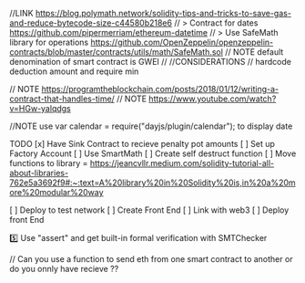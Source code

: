 //LINK https://blog.polymath.network/solidity-tips-and-tricks-to-save-gas-and-reduce-bytecode-size-c44580b218e6
// > Contract for dates https://github.com/pipermerriam/ethereum-datetime
// > Use SafeMath library for operations https://github.com/OpenZeppelin/openzeppelin-contracts/blob/master/contracts/utils/math/SafeMath.sol
// NOTE default denomination of smart contract is GWEI
//
//CONSIDERATIONS
// hardcode deduction amount and require min

// NOTE https://programtheblockchain.com/posts/2018/01/12/writing-a-contract-that-handles-time/
// NOTE https://www.youtube.com/watch?v=HGw-yalqdgs

//NOTE
use var calendar = require("dayjs/plugin/calendar"); to display date

TODO
[x] Have Sink Contract to recieve penalty pot amounts
[ ] Set up Factory Account
[ ] Use SmartMath
[ ] Create self destruct function
[ ] Move functions to library = https://jeancvllr.medium.com/solidity-tutorial-all-about-libraries-762e5a3692f9#:~:text=A%20library%20in%20Solidity%20is,in%20a%20more%20modular%20way

[ ] Deploy to test network
[ ] Create Front End
[ ] Link with web3
[ ] Deploy front End

5️⃣ Use "assert" and get built-in formal verification with SMTChecker

// Can you use a function to send eth from one smart contract to another or do you onnly have recieve ??
